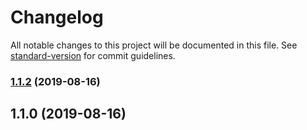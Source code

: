 # Changelog

All notable changes to this project will be documented in this file. See [standard-version](https://github.com/conventional-changelog/standard-version) for commit guidelines.

### [1.1.2](https://github.com/app-boilerplate/conventional-commit-spec/compare/v1.1.1...v1.1.2) (2019-08-16)

## 1.1.0 (2019-08-16)
